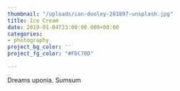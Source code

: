 ```yaml
---
thumbnail: "/uploads/ian-dooley-281897-unsplash.jpg"
title: Ice Cream
date: 2019-01-04T23:00:00.000+00:00
categories:
- photography
project_bg_color: ''
project_fg_color: "#FDC70D"

---
```

Dreams uponia. Sumsum